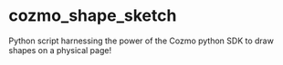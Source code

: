 # cozmo_shape_sketch
Python script harnessing the power of the Cozmo python SDK to draw shapes on a physical page!
